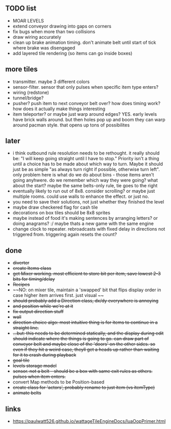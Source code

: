 
## TODO list
- MOAR LEVELS
- extend conveyor drawing into gaps on corners
- fix bugs when more than two collisions
- draw wiring accurately
- clean up brake animation timing.  don't animate belt until start of tick where brake was disengaged
- add layered tile rendering (so items can go inside boxes)

## more tiles
- transmitter.  maybe 3 different colors
- sensor-filter.  sensor that only pulses when specific item type enters?
- wiring (redstone)
- tunnel/bridge?
- pusher?  push item to next conveyor belt over?  how does timing work?  how does it actually make things interesting
- item teleporter?  or maybe just warp around edges?  YES.  early levels have brick walls around.  but then holes pop up and boom they can warp around pacman style.  that opens up tons of possibilites

## later
- i think outbound rule resolution needs to be rethought.  it really should be: "I will keep going straight until I have to stop."  Priority isn't a thing until a choice has to be made about which way to turn.  Maybe it should just be as simple "as always turn right if possible, otherwise turn left".  only problem here is what do we do about bins - those items aren't going anyhwere.  do we remember which way they were going?  what about the start?  maybe the same belts-only rule, tie goes to the right
- eventually likely to run out of 8x8.  consider scrolling?  or maybe just multiple rooms.  could use walls to enhance the effect.  or just no.
- you need to save their solutions, not just whether they finished the level
- maybe draw checkered flag for cash tile
- decorations on box tiles should be 8x8 sprites
- maybe instead of food it's making sentences by arranging letters?  or doing anagrams?  :/  maybe thats a new game with the same engine
- change clock to repeater.  rebroadcasts with fixed delay in directions not triggered from.  triggering again resets the count?


## done
- ~~diverter~~
- ~~create Items class~~
- ~~get Mixer working.  most efficient to store bit per item, save lowest 2-3 bits for timing/delay~~
- ~~Recipes~~
- ~~NO: on mixer tile, maintain a 'swapped' bit that flips display order in case higher item arrives first.  just visual ~~
- ~~should probably add a Direction class, dx/dy everywhere is annoying~~
- ~~and position while we're at it~~
- ~~fix output direction stuff~~
- ~~wall~~
- ~~direction choice algo: most intuitive thing is for items to continue in a straight line.~~
- ~~...but: this needs to be determined statically, and the display during edit should indicate where the things is going to go.  can draw part of conveyor belt and maybe close of the 'doors' on the other sides.  so even if they hit a weird case, theyll get a heads up rather than waiting for it to crash during playback~~
- ~~goal tile~~
- ~~levels storage model~~
- ~~sensor.  not a belt - should be a box with same exit rules as others.  pulses when item enters.~~
- convert Map methods to be Position-based
- ~~create class for 'actors', probably rename to just item (vs itemType)~~
- ~~animate belts~~

## links
- https://paulwatt526.github.io/wattageTileEngineDocs/luaOopPrimer.html
